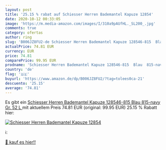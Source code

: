 ```yaml
---
layout: post
title: '25.15 % rabat auf Schiesser Herren Bademantel Kapuze 12854'
date: 2020-10-12 00:33:05
image: 'https://m.media-amazon.com/images/I/310a9pAUfHL._SL200_.jpg'
comments: true
category: ofertas
author: ring
slug: 'B006JZ8FU2-de Schiesser Herren Bademantel Kapuze 128546-815  Blau  815-navy   Gr. 52  L '
actualPrice: 74.81 EUR
currency: EUR
price: 74.81
comparePrice: 99.95 EUR
prodname: 'Schiesser Herren Bademantel Kapuze 128546-815  Blau  815-navy   Gr. 52  L '
country: 'de'
flag: '🇩🇪'
buyurl: 'https://www.amazon.de/dp/B006JZ8FU2/?tag=tolees0ca-21'
descuento: '25.15'
average: '74.81'
---
```


Es gibt ein [Schiesser Herren Bademantel Kapuze 128546-815  Blau  815-navy   Gr. 52  L ](https://www.amazon.de/dp/B006JZ8FU2/?tag=tolees0ca-21) mit aktuellem Preis 74.81 EUR (original: 99.95 EUR) 25.15 % Rabatt hier:

[![Schiesser Herren Bademantel Kapuze 12854](https://m.media-amazon.com/images/I/310a9pAUfHL._SL200_.jpg)](https://www.amazon.de/dp/B006JZ8FU2/?tag=tolees0ca-21)

ℹ️:


[🛒 kauf es hier!!](https://www.amazon.de/dp/B006JZ8FU2/?tag=tolees0ca-21)
